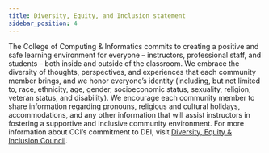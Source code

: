 ```yaml
---
title: Diversity, Equity, and Inclusion statement
sidebar_position: 4
---
```


The College of Computing & Informatics commits to creating a positive and safe learning environment for everyone – instructors, professional staff, and students – both inside and outside of the classroom. We embrace the diversity of thoughts, perspectives, and experiences that each community member brings, and we honor everyone’s identity (including, but not limited to, race, ethnicity, age, gender, socioeconomic status, sexuality, religion, veteran status, and disability). We encourage each community member to share information regarding pronouns, religious and cultural holidays, accommodations, and any other information that will assist instructors in fostering a supportive and inclusive community environment. For more information about CCI’s commitment to DEI, visit [Diversity, Equity & Inclusion Council](https://drexel.edu/cci/about/diversity-equity-and-inclusion-council/).